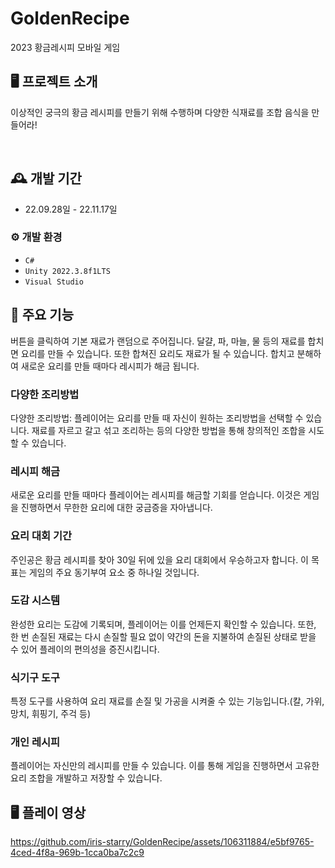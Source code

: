 # GoldenRecipe
2023 황금레시피 모바일 게임

## 🖥️ 프로젝트 소개
이상적인 궁극의 황금 레시피를 만들기 위해 수행하며 다양한 식재료를 조합 음식을 만들어라! 

<br/>

## 🕰️ 개발 기간
* 22.09.28일 - 22.11.17일

### ⚙️ 개발 환경
- `C#`
- `Unity 2022.3.8f1LTS`
- `Visual Studio`


## 📌 주요 기능
버튼을 클릭하여 기본 재료가 랜덤으로 주어집니다. 달걀, 파, 마늘, 물 등의 재료를 합치면 요리를 만들 수 있습니다. 또한 합쳐진 요리도 재료가 될 수 있습니다. 합치고 분해하여 새로운 요리를 만들 때마다 레시피가 해금 됩니다.

### 다양한 조리방법
다양한 조리방법: 플레이어는 요리를 만들 때 자신이 원하는 조리방법을 선택할 수 있습니다. 재료를 자르고 갈고 섞고 조리하는 등의 다양한 방법을 통해 창의적인 조합을 시도할 수 있습니다.

### 레시피 해금
새로운 요리를 만들 때마다 플레이어는 레시피를 해금할 기회를 얻습니다. 이것은 게임을 진행하면서 무한한 요리에 대한 궁금증을 자아냅니다.

### 요리 대회 기간
주인공은 황금 레시피를 찾아 30일 뒤에 있을 요리 대회에서 우승하고자 합니다. 이 목표는 게임의 주요 동기부여 요소 중 하나일 것입니다.

### 도감 시스템
완성한 요리는 도감에 기록되며, 플레이어는 이를 언제든지 확인할 수 있습니다. 또한, 한 번 손질된 재료는 다시 손질할 필요 없이 약간의 돈을 지불하여 손질된 상태로 받을 수 있어 플레이의 편의성을 증진시킵니다.

### 식기구 도구
특정 도구를 사용하여 요리 재료를 손질 및 가공을 시켜줄 수 있는 기능입니다.(칼, 가위, 망치, 휘핑기, 주걱 등)

### 개인 레시피
플레이어는 자신만의 레시피를 만들 수 있습니다. 이를 통해 게임을 진행하면서 고유한 요리 조합을 개발하고 저장할 수 있습니다.

## 🖥️ 플레이 영상

https://github.com/iris-starry/GoldenRecipe/assets/106311884/e5bf9765-4ced-4f8a-969b-1cca0ba7c2c9



